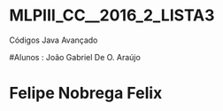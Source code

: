 # MLPIII_CC__2016_2_LISTA3
Códigos Java Avançado

#Alunos : João Gabriel De O. Araújo

#         Felipe Nobrega Felix        
